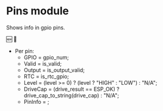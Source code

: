 # Pins module

Shows info in gpio pins.

🆕 🚧

* Per pin:
    * GPIO = gpio_num;
    * Valid = is_valid;
    * Output = is_output_valid;
    * RTC = is_rtc_gpio;
    * Level = (level >= 0) ? (level ? "HIGH" : "LOW") : "N/A";
    * DriveCap = (drive_result == ESP_OK) ? drive_cap_to_string(drive_cap) : "N/A";
    * PinInfo = ;
